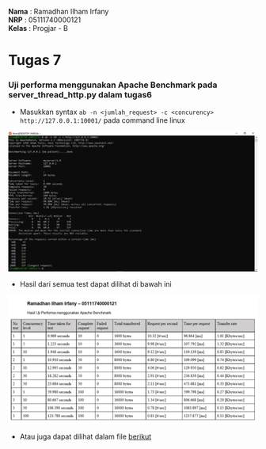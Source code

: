 **Nama**  : Ramadhan Ilham Irfany<br>
**NRP**   : 05111740000121<br>
**Kelas** : Progjar - B

# Tugas 7
### Uji performa menggunakan Apache Benchmark pada server_thread_http.py dalam tugas6

- Masukkan syntax ``ab -n <jumlah_request> -c <concurency> http://127.0.0.1:10001/`` pada command line linux

![](Dokumentasi/test.PNG)

- Hasil dari semua test dapat dilihat di bawah ini

![](Dokumentasi/hasil.PNG)

- Atau juga dapat dilihat dalam file [berikut](https://github.com/rmdhnilham/network-programming/blob/master/tugas7/hasil.pdf)
